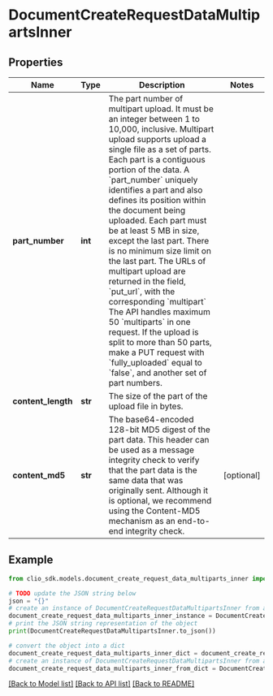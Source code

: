 # DocumentCreateRequestDataMultipartsInner


## Properties

Name | Type | Description | Notes
------------ | ------------- | ------------- | -------------
**part_number** | **int** | The part number of multipart upload. It must be an integer between 1 to 10,000, inclusive.  Multipart upload supports upload a single file as a set of parts. Each part is a contiguous portion of the data. A &#x60;part_number&#x60; uniquely identifies a part and also defines its position within the document being uploaded. Each part must be at least 5 MB in size, except the last part. There is no minimum size limit on the last part.  The URLs of multipart upload are returned in the field, &#x60;put_url&#x60;, with the corresponding &#x60;multipart&#x60;  The API handles maximum 50 &#x60;multiparts&#x60; in one request. If the upload is split to more than 50 parts, make a PUT request with &#x60;fully_uploaded&#x60; equal to &#x60;false&#x60;, and another set of part numbers.  | 
**content_length** | **str** | The size of the part of the upload file in bytes. | 
**content_md5** | **str** | The base64-encoded 128-bit MD5 digest of the part data. This header can be used as a message integrity check to verify that the part data is the same data that was originally sent. Although it is optional, we recommend using the Content-MD5 mechanism as an end-to-end integrity check. | [optional] 

## Example

```python
from clio_sdk.models.document_create_request_data_multiparts_inner import DocumentCreateRequestDataMultipartsInner

# TODO update the JSON string below
json = "{}"
# create an instance of DocumentCreateRequestDataMultipartsInner from a JSON string
document_create_request_data_multiparts_inner_instance = DocumentCreateRequestDataMultipartsInner.from_json(json)
# print the JSON string representation of the object
print(DocumentCreateRequestDataMultipartsInner.to_json())

# convert the object into a dict
document_create_request_data_multiparts_inner_dict = document_create_request_data_multiparts_inner_instance.to_dict()
# create an instance of DocumentCreateRequestDataMultipartsInner from a dict
document_create_request_data_multiparts_inner_from_dict = DocumentCreateRequestDataMultipartsInner.from_dict(document_create_request_data_multiparts_inner_dict)
```
[[Back to Model list]](../README.md#documentation-for-models) [[Back to API list]](../README.md#documentation-for-api-endpoints) [[Back to README]](../README.md)


